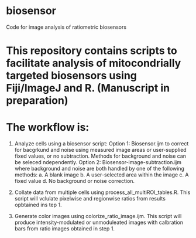 # biosensor
Code for image analysis of ratiometric biosensors

# This repository contains scripts to facilitate analysis of mitocondrially targeted biosensors using Fiji/ImageJ and R. (Manuscript in preparation)

# The workflow is:
1. Analyze cells using a biosensor script:
Option 1: Biosensor.ijm to correct for bacgrkund and noise using measured image areas or user-supplied fixed values, or no subtraction. Methods for background and noise can be seleced ndependently.
Option 2: Biosensor-image-subtraction.ijm where background and noise are both handled by one of the following methods: 
  a. A blank image
  b. A user-selected area within the image
  c. A fixed value
  d. No background or noise correction.
  
 2. Collate data from multiple cells using process_all_multiROI_tables.R. This script will vclulate pixelwise and regionwise ratios from results opbtained ins tep 1.
 
 3. Generate color images using colorize_ratio_image.ijm. This script will produce intensity-modulated or unmoduleated images with calbration bars from ratio images obtained in step 1.
 
  
